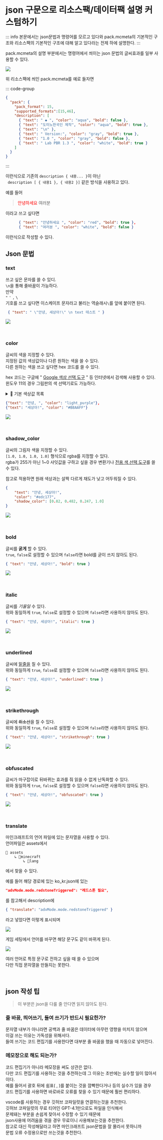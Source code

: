 # json 구문으로 리소스팩/데이터팩 설명 커스텀하기

::: info
본문에서는 json문법과 명령어를 모르고 있다와 pack.mcmeta의 기본적인 구조와 리소스팩의 기본적인 구조에 대해 알고 있다라는 전제 하에 설명한다.
:::

pack.mcmeta의 설명 부분에서는 명령어에서 씌이는 json 문법의 글씨효과를 일부 사용할 수 있다.

![](./example.png)

위 리소스팩에 씌인 pack.mcmeta를 예로 들자면

::: code-group
``` json [pack.mcmeta]
{
  "pack": {
    "pack_format": 15,
    "supported_formats":[15,46],
    "description": [
      { "text": " ◆ ", "color": "aqua", "bold": false },
      { "text": "도미노한국인 제작", "color": "aqua", "bold": true },
      { "text": "\n" },
      { "text": " Version:", "color": "gray", "bold": true },
      { "text": "1.0 ", "color": "gray", "bold": false },
      { "text": " Lab PBR 1.3 ", "color": "white", "bold": true }
    ]
  }
}
```
:::

이런식으로 기존의 `description { 내용... }`이 아닌  
` description [ { 내용1 }, { 내용2 }]` 같은 방식을 사용하고 있다.

예를 들어

> <p><span style="color: red;">안녕하세요</span> 여러분</p>

이라고 쓰고 싶다면

``` json
      { "text": "안녕하세요 ", "color": "red", "bold": true },
      { "text": "여러분 ", "color": "white", "bold": false }
```

이런식으로 작성할 수 있다.


## Json 문법

### text
쓰고 싶은 문자를 쓸 수 있디.  
`\n`을 통해 줄바꿈이 가능하다.  
만약  
`"`  `'`  `,`  `\`  
기호를 쓰고 싶다면 이스케이프 문자라고 불리는 역슬래시`\`를 앞에 붙이면 된다. 
```json
 { "text": " \"안녕, 세상아!\" \n text 테스트 " }
```
![](./text.png)

<br>

### color
글씨의 색을 지정할 수 있다.  
지정된 값의 색상값이나 다른 원하는 색을 쓸 수 있다.  
다른 원하는 색을 쓰고 싶다면 hex 코드를 쓸 수 있다.

hex 코드는 구글에 " [Google 색상 선택 도구](https://g.co/kgs/DSwfdSj) " 등 인터넷에서 검색해 사용할 수 있다.  
윈도우 11의 경우 그림판의 색 선택기로도 가능하다.


<details>
  <summary>🎨 기본 색상값 목록</summary>
  <ul>
    <li style="color: #000000;">black</li>
    <li style="color: #0000AA;">dark_blue</li>
    <li style="color: #00AA00;">dark_green</li>
    <li style="color: #00AAAA;">dark_aqua</li>
    <li style="color: #AA0000;">dark_red</li>
    <li style="color: #AA00AA;">dark_purple</li>
    <li style="color: #FFAA00;">gold</li>
    <li style="color: #AAAAAA;">gray</li>
    <li style="color: #C6C6C6;">light_gray</li>
    <li style="color: #555555;">dark_gray</li>
    <li style="color: #5555FF;">blue</li>
    <li style="color: #55FF55;">green</li>
    <li style="color: #55FFFF;">aqua</li>
    <li style="color: #FF5555;">red</li>
    <li style="color: #FF55FF;">light_purple</li>
    <li style="color: #FFFF55;">yellow</li>
    <li style="color: #FFFFFF;">white</li>
    <li style="color: #DDD605;">minecoin_gold</li>
    <li style="color: #E3D4D1;">material_quartz</li>
    <li style="color: #CECAC9;">material_iron</li>
    <li style="color: #443A3B;">material_netherite</li>
    <li style="color: #971607;">material_redstone</li>
    <li style="color: #B4684D;">material_copper</li>
    <li style="color: #DEB120;">material_gold</li>
    <li style="color: #2CAA8A;">material_emerald</li>
    <li style="color: #1681AB;">material_diamond</li>
    <li style="color: #21497B;">material_lapis</li>
    <li style="color: #9A5CC6;">material_amethyst</li>
    <li style="color: #EB7114;">material_resin</li>
  </ul>
</details>

``` json
{"text": "안녕, ", "color": "light_purple"},
{"text": "세상아!", "color": "#B8AAFF"}
```
![](./color.png)

<br>

### shadow_color
글씨의 그림자 색을 지정할 수 있다.  
`[1.0, 1.0, 1.0, 1.0]` 형식으로 rgba를 지정할 수 있다.  
rgba가 255가 아닌 1~0 사잇값을 구하고 싶을 경우 변환기나 [전용 색 선택 도구](https://rgbcolorpicker.com/0-1)를 쓸 수 있다.  

참고로 적용하면 원래 색상과는 살짝 다르게 채도가 낮고 어두워질 수 있다.

``` json
{
    "text": "안녕, 세상아!",
    "color": "#edc177",
    "shadow_color": [0.82, 0.482, 0.247, 1.0]
}
```
![](./shadow_color.png)

<br>

### bold

글씨를 **굵게** 할 수 있다.  
`true`, `false`로 설정할 수 있으며 `false`라면 bold를 굳이 쓰지 않아도 된다.
``` json
{ "text": "안녕, 세상아!", "bold": true }
```
![](./bold.png)

<br>

### italic
글씨를 _기울일_ 수 있다.  
위와 동일하게 `true`, `false`로 설정할 수 있으며 `false`라면 사용하지 않아도 된다.
```json
{ "text": "안녕, 세상아!", "italic": true }
```
![](./italic.png)

<br>

### underlined

글씨에 <ins>밑줄을</ins> 칠 수 있다.  
위와 동일하게 `true`, `false`로 설정할 수 있으며 `false`라면 사용하지 않아도 된다.
```json
{ "text": "안녕, 세상아!", "underlined": true }
```
![](./underlined.png)

<br>

### strikethrough

글씨에 ~~취소선~~을 칠 수 있다.  
위와 동일하게 `true`, `false`로 설정할 수 있으며 `false`라면 사용하지 않아도 된다.
```json
{ "text": "안녕, 세상아!", "strikethrough": true }
```
![](./strikethrough.png)

<br>

### obfuscated

글씨가 마구잡이로 뒤바뀌는 효과를 줘 읽을 수 없게 난독화할 수 있다.  
위와 동일하게 `true`, `false`로 설정할 수 있으며 `false`라면 사용하지 않아도 된다.
```json
{ "text": "안녕, 세상아!", "obfuscated": true }
```
![](./obfuscated.png)

<br>

### translate

마인크래프트의 언어 파일에 있는 문자열을 사용할 수 있다.  
언어파일은 assets에서

```
📁 assets
    ↳ 📁minecraft
        ↳ 📁lang
```
에서 찾을 수 있다.

예를 들어 해당 경로에 있는 ko_kr.json에 있는
```json
"advMode.mode.redstoneTriggered": "레드스톤 필요",
```
를 참고해서 description에
```json
{ "translate": "advMode.mode.redstoneTriggered" }
```
라고 넣었다면 이렇게 표시되며

![](./translate1.png)

게임 세팅에서 언어를 바꾸면 해당 문구도 같이 바뀌게 된다.

![](./translate2.png)

여러 언어로 특정 문구로 전하고 싶을 때 쓸 수 있으며  
다만 직접 문자열을 만들지는 못한다.

<br>

## json 작성 팁

> 이 부분은 json을 다룰 줄 안다면 읽지 않아도 된다.

### 줄 바꿈, 띄어쓰기, 들여 쓰기가 반드시 필요한가?  
문자열 내부가 아니라면 공백과 줄 바꿈은 데이터에 아무런 영향을 미치지 않으며  
이걸 쓰는 이유는 가독성을 위해서다.  
들여 쓰기는 코드 편집기를 사용한다면 대부분 줄 바꿈을 했을 때 자동으로 넣어진다.

### 메모장으로 해도 되는가?
코드 편집기가 아니라 메모장을 써도 상관은 없다.  
다만 코드 편집기를 사용하는 것을 추천하는데 그 이유는 초반에는 실수할 일이 많아서이다.  
예를 들어서 괄호 뒤에 쉼표( , )를 붙이는 것을 깜빡한다거나 등의 실수가 있을 경우  
코드 편집기를 사용하면 바로바로 오류를 찾을 수 있기 때문에 훨씬 편리하다.

vscode를 사용하는 경우 깃허브 코파일럿을 연결하는것을 추천한다.  
깃허브 코파일럿의 무료 티어인 GPT-4.1만으로도 파일을 인식해서  
문제돼는 부분을 손쉽게 찾아서 수정할 수 있기 때문에  
json사용에 어려움을 겪을 경우 무료이니 사용해보는것을 추천한다.  
참고로 대신 작성해달라고 하면 마인크래프트 json문법을 잘 몰라서 못하니까  
문법 오류 수정용으로만 쓰는것을 추천한다.
